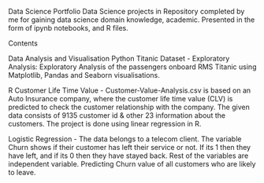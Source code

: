 Data Science Portfolio
Data Science projects in Repository completed by me for gaining data science domain knowledge, academic. Presented in the form of ipynb notebooks, and R files.

Contents

Data Analysis and Visualisation
Python
Titanic Dataset - Exploratory Analysis: Exploratory Analysis of the passengers onboard RMS Titanic using Matplotlib, Pandas and Seaborn visualisations.

R
Customer Life Time Value - Customer-Value-Analysis.csv is based on an Auto Insurance company, where the customer life time value (CLV) is
predicted to check the customer relationship with the company. The given data consists of 9135 customer
id &amp; other 23 information about the customers. The project is done using linear regression in R.

Logistic Regression - The data belongs to a telecom client. The variable Churn shows if their customer has left their service or not. If its 1 then they have left, and if its 0 then they have stayed back. Rest of the variables are independent variable. Predicting Churn value of all customers who are likely to leave.
